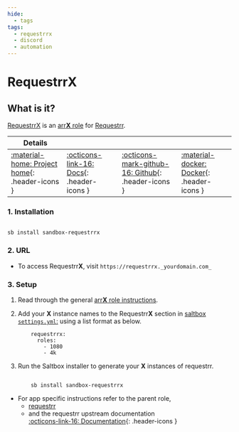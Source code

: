 ```yaml
---
hide:
  - tags
tags:
  - requestrrx
  - discord
  - automation
---
```


# Requestrr**X**

## What is it?

[RequestrrX](https://github.com/darkalfx/requestrr) is an [arr**X** role](arrx.md) for [Requestrr](../../sandbox/apps/requestrr.md).

| Details     |             |             |             |
|-------------|-------------|-------------|-------------|
| [:material-home: Project home](https://github.com/darkalfx/requestrr){: .header-icons } | [:octicons-link-16: Docs](https://github.com/darkalfx/requestrr/wiki){: .header-icons } | [:octicons-mark-github-16: Github](https://github.com/darkalfx/requestrr){: .header-icons } | [:material-docker: Docker](https://hub.docker.com/r/hotio/requestrr){: .header-icons }|

### 1. Installation

``` shell

sb install sandbox-requestrrx

```

### 2. URL

- To access Requestrr**X**, visit `https://requestrrx._yourdomain.com_`

### 3. Setup

1. Read through the general [arr**X** role instructions](arrx.md).

2. Add your **X** instance names to the Requestrr**X** section in [saltbox `settings.yml`:](../settings.md) using a list format as below.

    ``` { .yaml }
        requestrrx:
          roles:
            - 1080
            - 4k
    ```

3. Run the Saltbox installer to generate your **X** instances of requestrr.

      ``` { .shell }

          sb install sandbox-requestrrx

      ```

- For app specific instructions refer to the parent role,
  - [requestrr](../../sandbox/apps/requestrr.md)<Br/>
  - and the requestrr upstream documentation <BR/>
       [:octicons-link-16: Documentation](https://github.com/darkalfx/requestrr/wiki){: .header-icons }
